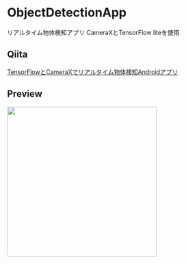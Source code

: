 # ObjectDetectionApp
リアルタイム物体検知アプリ
CameraXとTensorFlow liteを使用
## Qiita
[TensorFlowとCameraXでリアルタイム物体検知Androidアプリ](https://qiita.com/YS-BETA/items/fc661a72d08f7f59cf41)

## Preview
<img width="350" src="https://user-images.githubusercontent.com/52367439/104118738-75098c00-536e-11eb-9b99-dffd0b4a4728.gif"/>

